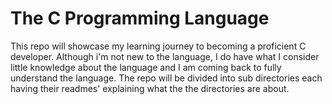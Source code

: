 # The C Programming Language

This repo will showcase my learning journey to becoming a proficient C developer. Although i'm not new to the language, I do have what I consider little knowledge about the language and I am coming back to fully understand the language. The repo will be divided into sub directories each having their readmes' explaining what the the directories are about.
